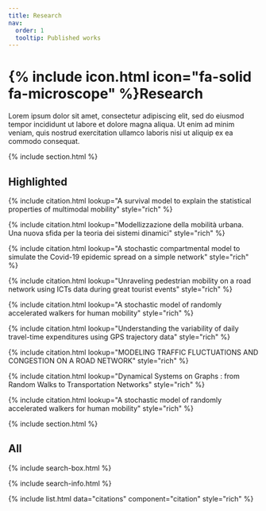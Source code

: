 ```yaml
---
title: Research
nav:
  order: 1
  tooltip: Published works
---
```


# {% include icon.html icon="fa-solid fa-microscope" %}Research

Lorem ipsum dolor sit amet, consectetur adipiscing elit, sed do eiusmod tempor incididunt ut labore et dolore magna aliqua.
Ut enim ad minim veniam, quis nostrud exercitation ullamco laboris nisi ut aliquip ex ea commodo consequat.

{% include section.html %}

## Highlighted
{% include citation.html lookup="A survival model to explain the statistical properties of multimodal mobility" style="rich" %}

{% include citation.html lookup="Modellizzazione della mobilità urbana. Una nuova sfida per la teoria dei sistemi dinamici" style="rich" %}

{% include citation.html lookup="A stochastic compartmental model to simulate the Covid-19 epidemic spread on a simple network" style="rich" %}

{% include citation.html lookup="Unraveling pedestrian mobility on a road network using ICTs data during great tourist events" style="rich" %}

{% include citation.html lookup="A stochastic model of randomly accelerated walkers for human mobility" style="rich" %}

{% include citation.html lookup="Understanding the variability of daily travel-time expenditures using GPS trajectory data" style="rich" %}


{% include citation.html lookup="MODELING TRAFFIC FLUCTUATIONS AND CONGESTION ON A ROAD NETWORK" style="rich" %}


{% include citation.html lookup="Dynamical Systems on Graphs : from Random Walks to Transportation Networks" style="rich" %}


{% include citation.html lookup="A stochastic model of randomly accelerated walkers for human mobility" style="rich" %}


{% include section.html %}

## All

{% include search-box.html %}

{% include search-info.html %}

{% include list.html data="citations" component="citation" style="rich" %}
